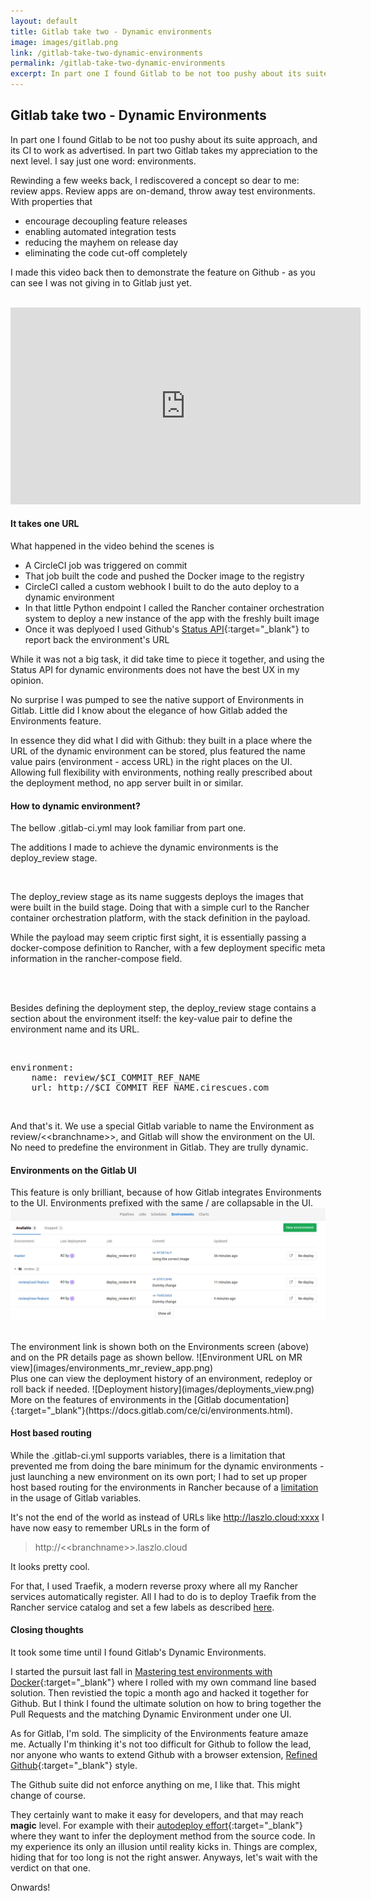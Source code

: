 ```yaml
---
layout: default
title: Gitlab take two - Dynamic environments
image: images/gitlab.png
link: /gitlab-take-two-dynamic-environments
permalink: /gitlab-take-two-dynamic-environments
excerpt: In part one I found Gitlab to be not too pushy about its suite approach, and in part two Gitlab takes my appreciation to the next level. I say just one word - environments.
--- 
```


## Gitlab take two - Dynamic Environments

In part one I found Gitlab to be not too pushy about its suite approach, and its CI to work as advertised. In part two Gitlab takes my appreciation to the next level. I say just one word: environments.

Rewinding a few weeks back, I rediscovered a concept so dear to me: review apps. Review apps are on-demand, throw away test environments. With properties that 

* encourage decoupling feature releases
* enabling automated integration tests
* reducing the mayhem on release day
* eliminating the code cut-off completely 

I made this video back then to demonstrate the feature on Github - as you can see I was not giving in to Gitlab just yet. 

<br/>

<iframe width="560" height="315" src="https://www.youtube.com/embed/ctXMNLg2rpk" frameborder="0" allowfullscreen></iframe> 

<br/>

#### It takes one URL

What happened in the video behind the scenes is

* A CircleCI job was triggered on commit
* That job built the code and pushed the Docker image to the registry
* CircleCI called a custom webhook I built to do the auto deploy to a dynamic environment
* In that little Python endpoint I called the Rancher container orchestration system to deploy a new instance of the app with the freshly built image
* Once it was deplyoed I used Github's [Status API](https://developer.github.com/v3/repos/statuses/){:target="_blank"} to report back the environment's URL

While it was not a big task, it did take time to piece it together, and using the Status API for dynamic environments does not have the best UX in my opinion. 

No surprise I was pumped to see the native support of Environments in Gitlab. Little did I know about the elegance of how Gitlab added the Environments feature. 

In essence they did what I did with Github: they built in a place where the URL of the dynamic environment can be stored, plus featured the name value pairs (environment - access URL) in the right places on the UI. Allowing full flexibility with environments, nothing really prescribed about the deployment method, no app server built in or similar.

#### How to dynamic environment?

The bellow .gitlab-ci.yml may look familiar from part one. 

The additions I made to achieve the dynamic environments is the deploy_review stage.

<script src="https://gist.github.com/laszlocph/0cac604fa56e0ac6e5a2141939162fb4.js"></script>

<br/>

The deploy_review stage as its name suggests deploys the images that were built in the build stage. Doing that with a simple curl to the Rancher container orchestration platform, with the stack definition in the payload.

While the payload may seem criptic first sight, it is essentially passing a docker-compose definition to Rancher, with a few deployment specific meta information in the rancher-compose field.

<br/>

<script src="https://gist.github.com/laszlocph/f2da691257045a13b09e58a31d099db6.js"></script>

<br/>

Besides defining the deployment step, the deploy_review stage contains a section about the environment itself: the key-value pair to define the environment name and its URL.

<br/>

<pre>
environment:
    name: review/$CI_COMMIT_REF_NAME
    url: http://$CI_COMMIT_REF_NAME.cirescues.com
</pre>

<br/>

And that's it. We use a special Gitlab variable to name the Environment as review/&lt;&lt;branchname&gt;&gt;, and Gitlab will show the environment on the UI. No need to predefine the environment in Gitlab. They are trully dynamic.

#### Environments on the Gitlab UI

This feature is only brilliant, because of how Gitlab integrates Environments to the UI. Environments prefixed with the same <prefix>/ are collapsable in the UI.
![VPN](images/gitlab-envs.png)

<br/>
The environment link is shown both on the Environments screen (above) and on the PR details page as shown bellow.
![Environment URL on MR view](images/environments_mr_review_app.png)

<br/>
Plus one can view the deployment history of an environment, redeploy or roll back if needed.
![Deployment history](images/deployments_view.png)

<br/>
More on the features of environments in the [Gitlab documentation]{:target="_blank"}(https://docs.gitlab.com/ce/ci/environments.html).

#### Host based routing

While the .gitlab-ci.yml supports variables, there is a limitation that prevented me from doing the bare minimum for the dynamic environments - just launching a new environment on its own port; I had to set up proper host based routing for the environments in Rancher because of a [limitation](https://docs.gitlab.com/ce/ci/environments.html#limitations) in the usage of Gitlab variables. 

It's not the end of the world as instead of URLs like http://laszlo.cloud:xxxx I have now easy to remember URLs in the form of 

>http://&lt;&lt;branchname&gt;&gt;.laszlo.cloud 

It looks pretty cool.

For that, I used Traefik, a modern reverse proxy where all my Rancher services automatically register. All I had to do is to deploy Traefik from the Rancher service catalog and set a few labels as described [here](http://rancher.com/traefik-active-load-balancer-on-rancher/).

#### Closing thoughts

It took some time until I found Gitlab's Dynamic Environments. 

I started the pursuit last fall in [Mastering test environments with Docker](/Mastering-test-environments-with-Docker){:target="_blank"} where I rolled with my own command line based solution. Then revistied the topic a month ago and hacked it together for Github. But I think I found the ultimate solution on how to bring together the Pull Requests and the matching Dynamic Environment under one UI.

As for Gitlab, I'm sold. The simplicity of the Environments feature amaze me. Actually I'm thinking it's not too difficult for Github to follow the lead, nor anyone who wants to extend Github with a browser extension, [Refined Github](https://github.com/sindresorhus/refined-github){:target="_blank"} style.

The Github suite did not enforce anything on me, I like that. This might change of course. 

They certainly want to make it easy for developers, and that may reach **magic** level. For example with their [autodeploy effort](https://docs.gitlab.com/ee/ci/autodeploy/index.html){:target="_blank"} where they want to infer the deployment method from the source code. In my experience its only an illusion until reality kicks in. Things are complex, hiding that for too long is not the right answer. Anyways, let's wait with the verdict on that one.

Onwards!